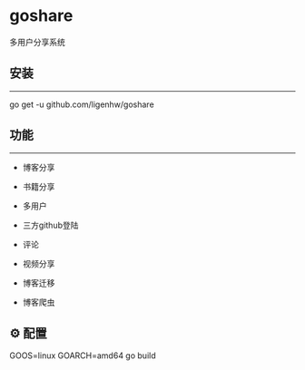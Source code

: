 # goshare
多用户分享系统

## 安装
---
go get -u github.com/ligenhw/goshare

## 功能
---
* 博客分享
* 书籍分享
* 多用户
* 三方github登陆
* 评论
* 视频分享

* 博客迁移
* 博客爬虫

## ⚙️ 配置
GOOS=linux GOARCH=amd64 go build 


